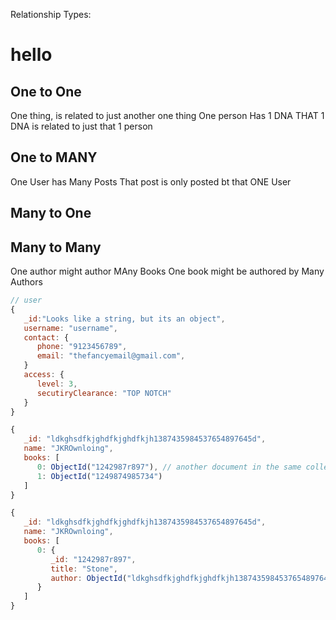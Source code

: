 Relationship Types:
# hello

## One to One
One thing, is related to just another one thing
One person Has 1 DNA
THAT 1 DNA is related to just that 1 person


## One to MANY
One User has Many Posts
That post is only posted bt that ONE User

## Many to One

## Many to Many
One author might author MAny Books
One book might be authored by Many Authors


```js
// user
{
   _id:"Looks like a string, but its an object",
   username: "username",
   contact: {
      phone: "9123456789",
      email: "thefancyemail@gmail.com",
   }
   access: {
      level: 3,
      secutiryClearance: "TOP NOTCH"
   }
}
```

```js
{
   _id: "ldkghsdfkjghdfkjghdfkjh1387435984537654897645d",
   name: "JKROwnloing",
   books: [
      0: ObjectId("1242987r897"), // another document in the same collection, or another collection
      1: ObjectId("1249874985734")
   ]
}
```

```js
{
   _id: "ldkghsdfkjghdfkjghdfkjh1387435984537654897645d",
   name: "JKROwnloing",
   books: [
      0: {
         _id: "1242987r897",
         title: "Stone",
         author: ObjectId("ldkghsdfkjghdfkjghdfkjh1387435984537654897645d")
      }
   ]
}
```
